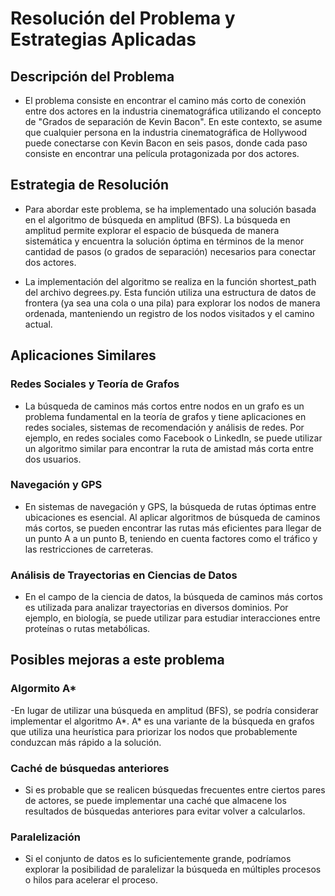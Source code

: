 # Resolución del Problema y Estrategias Aplicadas

## Descripción del Problema

- El problema consiste en encontrar el camino más corto de conexión entre dos actores en la industria cinematográfica utilizando el concepto de "Grados de separación de Kevin Bacon". En este contexto, se asume que cualquier persona en la industria cinematográfica de Hollywood puede conectarse con Kevin Bacon en seis pasos, donde cada paso consiste en encontrar una película protagonizada por dos actores.

## Estrategia de Resolución

- Para abordar este problema, se ha implementado una solución basada en el algoritmo de búsqueda en amplitud (BFS). La búsqueda en amplitud permite explorar el espacio de búsqueda de manera sistemática y encuentra la solución óptima en términos de la menor cantidad de pasos (o grados de separación) necesarios para conectar dos actores.

- La implementación del algoritmo se realiza en la función shortest_path del archivo degrees.py. Esta función utiliza una estructura de datos de frontera (ya sea una cola o una pila) para explorar los nodos de manera ordenada, manteniendo un registro de los nodos visitados y el camino actual.

## Aplicaciones Similares

### Redes Sociales y Teoría de Grafos

- La búsqueda de caminos más cortos entre nodos en un grafo es un problema fundamental en la teoría de grafos y tiene aplicaciones en redes sociales, sistemas de recomendación y análisis de redes. Por ejemplo, en redes sociales como Facebook o LinkedIn, se puede utilizar un algoritmo similar para encontrar la ruta de amistad más corta entre dos usuarios.

### Navegación y GPS

- En sistemas de navegación y GPS, la búsqueda de rutas óptimas entre ubicaciones es esencial. Al aplicar algoritmos de búsqueda de caminos más cortos, se pueden encontrar las rutas más eficientes para llegar de un punto A a un punto B, teniendo en cuenta factores como el tráfico y las restricciones de carreteras.

### Análisis de Trayectorias en Ciencias de Datos

- En el campo de la ciencia de datos, la búsqueda de caminos más cortos es utilizada para analizar trayectorias en diversos dominios. Por ejemplo, en biología, se puede utilizar para estudiar interacciones entre proteínas o rutas metabólicas.

## Posibles mejoras a este problema

### Algormito A* 

-En lugar de utilizar una búsqueda en amplitud (BFS), se podría considerar implementar el algoritmo A*. 
A* es una variante de la búsqueda en grafos que utiliza una heurística para priorizar los nodos que probablemente conduzcan más rápido a la solución.

### Caché de búsquedas anteriores

- Si es probable que se realicen búsquedas frecuentes entre ciertos pares de actores, se puede implementar una caché que almacene los resultados de búsquedas anteriores para evitar volver a calcularlos.

### Paralelización

- Si el conjunto de datos es lo suficientemente grande, podríamos explorar la posibilidad de paralelizar la búsqueda en múltiples procesos o hilos para acelerar el proceso.


